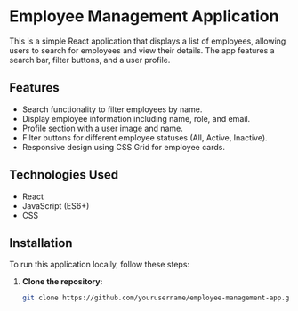 # Employee Management Application

This is a simple React application that displays a list of employees, allowing users to search for employees and view their details. The app features a search bar, filter buttons, and a user profile.

## Features

- Search functionality to filter employees by name.
- Display employee information including name, role, and email.
- Profile section with a user image and name.
- Filter buttons for different employee statuses (All, Active, Inactive).
- Responsive design using CSS Grid for employee cards.

## Technologies Used

- React
- JavaScript (ES6+)
- CSS

## Installation

To run this application locally, follow these steps:

1. **Clone the repository:**
   ```bash
   git clone https://github.com/yourusername/employee-management-app.git

